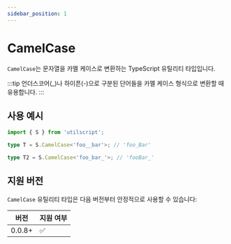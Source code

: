 ```yaml
---
sidebar_position: 1
---
```


# CamelCase

`CamelCase`는 문자열을 카멜 케이스로 변환하는 TypeScript 유틸리티 타입입니다.

:::tip
언더스코어(\_)나 하이픈(-)으로 구분된 단어들을 카멜 케이스 형식으로 변환할 때 유용합니다.
:::

## 사용 예시

```ts
import { S } from 'utilscript';

type T = S.CamelCase<'foo__bar'>; // 'foo_Bar'

type T2 = S.CamelCase<'foo_bar_'>; // 'fooBar_'
```

## 지원 버전

`CamelCase` 유틸리티 타입은 다음 버전부터 안정적으로 사용할 수 있습니다:

| 버전   | 지원 여부 |
| ------ | --------- |
| 0.0.8+ | ✅        |
